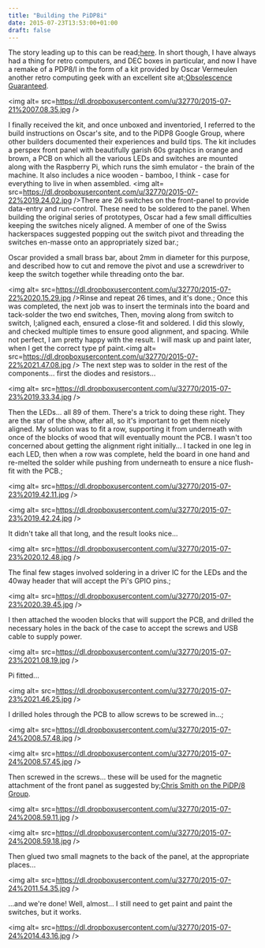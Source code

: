 ```yaml
---
title: "Building the PiDP8i"
date: 2015-07-23T13:53:00+01:00
draft: false
---
```

The story leading up to this can be read;<a href=http://gerryk.com/node/48>here</a>. In short though, I have always had a thing for retro computers, and DEC boxes in particular, and now I have a remake of a PDP8/I in the form of a kit provided by Oscar Vermeulen another retro computing geek with an excellent site at;<a href=http://obsolescenceguaranteed.blogspot.ie/>Obsolescence Guaranteed</a>.

<img alt= src=https://dl.dropboxusercontent.com/u/32770/2015-07-21%2007.08.35.jpg />

I finally received the kit, and once unboxed and inventoried, I referred to the build instructions on Oscar's site, and to the PiDP8 Google Group, where other builders documented their experiences and build tips. The kit includes a perspex front panel with beautifully garish 60s graphics in orange and brown, a PCB on which all the various LEDs and switches are mounted along with the Raspberry Pi, which runs the simh emulator - the brain of the machine. It also includes a nice wooden - bamboo, I think - case for everything to live in when assembled.
<img alt= src=https://dl.dropboxusercontent.com/u/32770/2015-07-22%2019.24.02.jpg />There are 26 switches on the front-panel to provide data-entry and run-control. These need to be soldered to the panel. When building the original series of prototypes, Oscar had a few small difficulties keeping the switches nicely aligned. A member of one of the Swiss hackerspaces suggested popping out the switch pivot and threading the switches en-masse onto an appropriately sized bar.;

Oscar provided a small brass bar, about 2mm in diameter for this purpose, and described how to cut and remove the pivot and use a screwdriver to keep the switch together while threading onto the bar.

<img alt= src=https://dl.dropboxusercontent.com/u/32770/2015-07-22%2020.15.29.jpg />Rinse and repeat 26 times, and it's done.;
Once this was completed, the next job was to insert the terminals into the board and tack-solder the two end switches, Then, moving along from switch to switch, I;aligned each, ensured a close-fit and soldered. I did this slowly, and checked multiple times to ensure good alignment, and spacing. While not perfect, I am pretty happy with the result. I will mask up and paint later, when I get the correct type pf paint.<img alt= src=https://dl.dropboxusercontent.com/u/32770/2015-07-22%2021.47.08.jpg />
The next step was to solder in the rest of the components... first the diodes and resistors...

<img alt= src=https://dl.dropboxusercontent.com/u/32770/2015-07-23%2019.33.34.jpg />

Then the LEDs... all 89 of them. There's a trick to doing these right. They are the star of the show, after all, so it's important to get them nicely aligned. My solution was to fit a row, supporting it from underneath with once of the blocks of wood that will eventually mount the PCB. I wasn't too concerned about getting the alignment right initially... I tacked in one leg in each LED, then when a row was complete, held the board in one hand and re-melted the solder while pushing from underneath to ensure a nice flush-fit with the PCB.;

<img alt= src=https://dl.dropboxusercontent.com/u/32770/2015-07-23%2019.42.11.jpg />

<img alt= src=https://dl.dropboxusercontent.com/u/32770/2015-07-23%2019.42.24.jpg />

It didn't take all that long, and the result looks nice...

<img alt= src=https://dl.dropboxusercontent.com/u/32770/2015-07-23%2020.12.48.jpg />

The final few stages involved soldering in a driver IC for the LEDs and the 40way header that will accept the Pi's GPIO pins.;

<img alt= src=https://dl.dropboxusercontent.com/u/32770/2015-07-23%2020.39.45.jpg />

I then attached the wooden blocks that will support the PCB, and drilled the necessary holes in the back of the case to accept the screws and USB cable to supply power.

<img alt= src=https://dl.dropboxusercontent.com/u/32770/2015-07-23%2021.08.19.jpg />

Pi fitted...

<img alt= src=https://dl.dropboxusercontent.com/u/32770/2015-07-23%2021.46.25.jpg />

I drilled holes through the PCB to allow screws to be screwed in...;

<img alt= src=https://dl.dropboxusercontent.com/u/32770/2015-07-24%2008.57.48.jpg />

<img alt= src=https://dl.dropboxusercontent.com/u/32770/2015-07-24%2008.57.45.jpg />

Then screwed in the screws... these will be used for the magnetic attachment of the front panel as suggested by;<a href=https://groups.google.com/d/msg/pidp-8/xAWE7pxFARg/rAz26ATe-RYJ>Chris Smith on the PiDP/8 Group</a>.

<img alt= src=https://dl.dropboxusercontent.com/u/32770/2015-07-24%2008.59.11.jpg />

<img alt= src=https://dl.dropboxusercontent.com/u/32770/2015-07-24%2008.59.18.jpg />

Then glued two small magnets to the back of the panel, at the appropriate places...

<img alt= src=https://dl.dropboxusercontent.com/u/32770/2015-07-24%2011.54.35.jpg />

...and we're done! Well, almost... I still need to get paint and paint the switches, but it works.

<img alt= src=https://dl.dropboxusercontent.com/u/32770/2015-07-24%2014.43.16.jpg />

